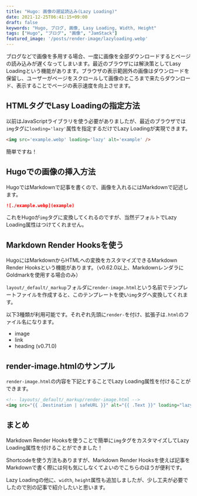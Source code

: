 ```yaml
---
title: "Hugo: 画像の遅延読込み(Lazy Loading)"
date: 2021-12-25T06:41:15+09:00
draft: false
keywords: "Hugo, ブログ, 画像, Lasy Loading, Width, Height"
tags: ["Hugo", "ブログ", "画像", "JamStack"]
featured_image: '/posts/render-image/lazyloading.webp'
---
```


ブログなどで画像を多用する場合、一度に画像を全部ダウンロードするとページの読み込みが遅くなってしまいます。最近のブラウザには解決策としてLasy Loadingという機能があります。ブラウザの表示範囲外の画像はダウンロードを保留し、ユーザーがページをスクロールして画像のところまで来たらダウンロード、表示することでページの表示速度を向上させます。

## HTMLタグでLasy Loadingの指定方法

以前はJavaScriptライブラリを使う必要がありましたが、最近のブラウザでは`img`タグに`loading='lazy'`属性を指定するだけでLazy Loadingが実現できます。

```html
<img src='example.webp' loading='lazy' alt='example' />
```

簡単ですね！

## Hugoでの画像の挿入方法

HugoではMarkdownで記事を書くので、画像を入れるにはMarkdownで記述します。

```markdown
![./example.webp](example)
```

これをHugoが`img`タグに変換してくれるのですが、当然デフォルトでLazy Loading属性はつけてくれません。

## Markdown Render Hooksを使う

HugoにはMarkdownからHTMLへの変換をカスタマイズできるMarkdown Render Hooksという機能があります。（v0.62.0以上、MarkdownレンダラにGoldmarkを使用する場合のみ）

`layout/_default/_markup`フォルダに`render-image.html`という名前でテンプレートファイルを作成すると、このテンプレートを使い`img`タグへ変換してくれます。

以下3種類が利用可能です。それぞれ先頭に`render-`を付け、拡張子は`.html`のファイル名になります。

* image
* link
* heading (v0.71.0)

## render-image.htmlのサンプル

`render-image.html`の内容を下記とすることでLazy Loading属性を付けることができます。

```html
<!-- layouts/_default/_markup/render-image.html -->
<img src="{{ .Destination | safeURL }}" alt="{{ .Text }}" loading="lazy" />
```

## まとめ

Markdown Render Hooksを使うことで簡単に`img`タグをカスタマイズしてLazy Loading属性を付けることができました！

Shortcodeを使う方法もありますが、Markdown Render Hooksを使えば記事をMarkdownで書く際には何も気にしなくてよいのでこちらのほうが便利です。

Lazy Loadingの他に、`width`, `height`属性も追加しましたが、少し工夫が必要でしたので別の記事で紹介したいと思います。
